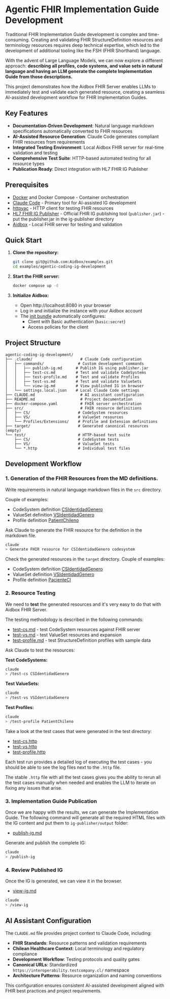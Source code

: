 # Agentic FHIR Implementation Guide Development

Traditional FHIR Implementation Guide development is complex and time-consuming. Creating and validating FHIR StructureDefinition resources and terminology resources requires deep technical expertise, which led to the development of additional tooling like the FSH (FHIR Shorthand) language.

With the advent of Large Language Models, we can now explore a different approach: **describing all profiles, code systems, and value sets in natural language and having an LLM generate the complete Implementation Guide from those descriptions.**

This project demonstrates how the Aidbox FHIR Server enables LLMs to immediately test and validate each generated resource, creating a seamless AI-assisted development workflow for FHIR Implementation Guides.


## Key Features

- **Documentation-Driven Development**: Natural language markdown specifications automatically converted to FHIR resources
- **AI-Assisted Resource Generation**: Claude Code generates compliant FHIR resources from requirements
- **Integrated Testing Environment**: Local Aidbox FHIR server for real-time validation and testing
- **Comprehensive Test Suite**: HTTP-based automated testing for all resource types
- **Publication Ready**: Direct integration with HL7 FHIR IG Publisher


## Prerequisites

- [Docker](https://www.docker.com/) and Docker Compose - Container orchestration
- [Claude Code](https://docs.anthropic.com/en/docs/claude-code/setup) - Primary tool for AI-assisted IG development  
- [httpyac](https://httpyac.github.io/) - HTTP client for testing FHIR resources
- [HL7 FHIR IG Publisher](https://confluence.hl7.org/spaces/FHIR/pages/175618322/IG+Publisher+CLI) - Official FHIR IG publishing tool (`publisher.jar`) - put the publisher.jar in the ig-publisher directory
- [Aidbox](https://www.health-samurai.io/docs/aidbox/getting-started/run-aidbox-locally) - Local FHIR server for testing and validation

## Quick Start

1. **Clone the repository:**
   ```bash
   git clone git@github.com:Aidbox/examples.git 
   cd examples/agentic-coding-ig-development
   ```

2. **Start the FHIR server:**
   ```bash
   docker compose up -d
   ```

3. **Initialize Aidbox:**
   - Open http://localhost:8080 in your browser
   - Log in and initialize the instance with your Aidbox account
   - The [init bundle](https://www.health-samurai.io/docs/aidbox/configuration/init-bundle) automatically configures:
     - Client with Basic authentication (`basic:secret`)
     - Access policies for the client
## Project Structure

```
agentic-coding-ig-development/
├── .claude/                     # Claude Code configuration
│   ├── commands/               # Custom development commands
│   │   ├── publish-ig.md      # Publish IG using publisher.jar
│   │   ├── test-cs.md         # Test and validate CodeSystems
│   │   ├── test-profile.md    # Test and validate Profiles
│   │   ├── test-vs.md         # Test and validate ValueSets
│   │   └── view-ig.md         # View published IG in browser
│   └── settings.local.json    # Local Claude Code settings
├── CLAUDE.md                    # AI assistant configuration
├── README.md                    # Project documentation  
├── docker-compose.yaml          # FHIR server orchestration
├── src/                         # FHIR resource definitions
│   ├── CS/                     # CodeSystem resources
│   ├── VS/                     # ValueSet resources
│   └── Profiles/Extensions/    # Profile and Extension definitions
├── target/                     # Generated canonical resources (empty)
└── test/                       # HTTP-based test suite
    ├── CS/                     # CodeSystem tests
    ├── VS/                     # ValueSet tests
    └── *.http                  # Individual test files
```

## Development Workflow

### 1. Generation of the FHIR Resources from the MD definitions.

Write requirements in natural language markdown files in the `src` directory.

Couple of examples: 
- CodeSystem definition [CSIdentidadGenero](src/CS/CSIdentidadGenero.MD)
- ValueSet definition [VSIdentidadGenero](src/VS/VSIdentidadGenero.MD)
- Profile definition [PatientChileno](src/Profiles/PacienteCl.MD)

Ask Claude to generate the FHIR resource for the definition in the markdown file.


```bash
claude  
> Generate FHIR resource for CSIdentidadGenero codesystem
```

Check the generated resources in the `target` directory.
Couple of examples: 
- CodeSystem definition [CSIdentidadGenero](target/CS/CSIdentidadGenero.json)
- ValueSet definition [VSIdentidadGenero](target/VS/VSIdentidadGenero.json)
- Profile definition [PacienteCl](target/Profiles/PacienteCl.json)


### 2. Resource Testing  
We need to **test** the generated resources and it's very easy to do that with Aidbox FHIR Server.

The testing methodology is described in the following commands:

- [test-cs.md](.claude/commands/test-cs.md) - test CodeSystem resources against FHIR server
- [test-vs.md](.claude/commands/test-vs.md) - test ValueSet resources and expansion
- [test-profile.md](.claude/commands/test-profile.md) - test StructureDefinition profiles with sample data

Ask Claude to test the resources:

**Test CodeSystems:**
```bash
claude
> /test-cs CSIdentidadGenero
```

**Test ValueSets:**
```bash
claude  
> /test-vs VSIdentidadGenero
```

**Test Profiles:**
```bash
claude
> /test-profile PatientChileno
```

Take a look at the test cases that were generated in the test directory:

- [test-cs.http](test/CS/CSIdentidadGenero.http)
- [test-vs.http](test/VS/VSIdentidadGenero.http)
- [test-profile.http](test/Profiles/PacienteCl.http)

Each test run provides a detailed log of executing the test cases - you should be able to see the log files next to the `.http` file.

The stable `.http` file with all the test cases gives you the ability to rerun all the test cases manually when needed and enables the LLM to iterate on fixing any issues that arise.


### 3. Implementation Guide Publication

Once we are happy with the results, we can generate the Implementation Guide.
The following command will generate all the required HTML files with the IG content and put them to `ig-publisher/output` folder:

- [publish-ig.md](.claude/commands/publish-ig.md) 


Generate and publish the complete IG:
```bash
claude
> /publish-ig
```

### 4. Review Published IG
Once the IG is generated, we can view it in the browser.

- [view-ig.md](.claude/commands/view-ig.md) 

```bash
claude  
> /view-ig
```

## AI Assistant Configuration

The `CLAUDE.md` file provides project context to Claude Code, including:
- **FHIR Standards**: Resource patterns and validation requirements
- **Chilean Healthcare Context**: Local terminology and regulatory compliance  
- **Development Workflow**: Testing protocols and quality gates
- **Canonical URLs**: Standardized `https://interoperability.testcompany.cl/` namespace
- **Architecture Patterns**: Resource organization and naming conventions

This configuration ensures consistent AI-assisted development aligned with FHIR best practices and project requirements.

